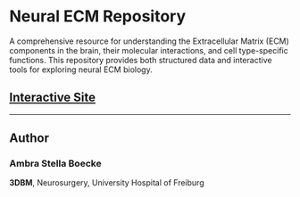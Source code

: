 # Neural ECM Repository

A comprehensive resource for understanding the Extracellular Matrix (ECM) components in the brain, their molecular interactions, and cell type-specific functions. This repository provides both structured data and interactive tools for exploring neural ECM biology.
## [Interactive Site](https://3dbmandne-lab.github.io/Neural_ECM/)

---
## Author
### Ambra Stella Boecke 
**3DBM**, Neurosurgery, 
University Hospital of Freiburg
